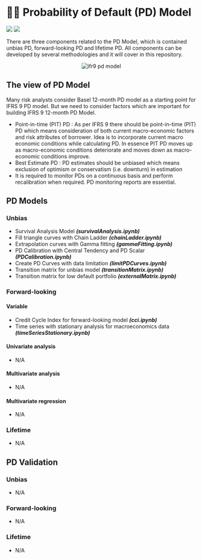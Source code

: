 # ✍🏻 Probability of Default (PD) Model 

![](https://img.shields.io/badge/Editor-Google%20Colab-brightgreen)
![](https://img.shields.io/badge/Code-Python-blue)

There are three components related to the PD Model, which is contained unbias PD, forward-looking PD and lifetime PD. All components can be developed by several methodologies and it will cover in this repository.

<p align="center">
  <img src="https://www.debt.org/wp-content/uploads/2012/07/Default-on-Loans.jpg" alt="ifr9 pd model"/>
</p>

## The view of PD Model

Many risk analysts consider Basel 12-month PD model as a starting point for IFRS 9 PD model. But we need to consider factors which are important for building IFRS 9 12-month PD Model.

* Point-in-time (PIT) PD : As per IFRS 9 there should be point-in-time (PIT) PD which means consideration of both current macro-economic factors and risk attributes of borrower. Idea is to incorporate current macro economic conditions while calculating PD. In essence PIT PD moves up as macro-economic conditions deteriorate and moves down as macro-economic conditions improve.
* Best Estimate PD : PD estimates should be unbiased which means exclusion of optimism or conservatism (i.e. downturn) in estimation
* It is required to monitor PDs on a continuous basis and perform recalibration when required. PD monitoring reports are essential.

## PD Models
### Unbias
* Survival Analysis Model ***(survivalAnalysis.ipynb)***
* Fill triangle curves with Chain Ladder ***(chainLadder.ipynb)***
* Extrapolation curves with Gamma fitting ***(gammaFitting.ipynb)***
* PD Calibration with Central Tendency and PD Scalar ***(PDCalibration.ipynb)***
* Create PD Curves with data limitation ***(limitPDCurves.ipynb)***
* Transition matrix for unbias model ***(transitionMatrix.ipynb)***
* Transition matrix for low default portfolio ***(externalMatrix.ipynb)***

### Forward-looking
#### Variable
* Credit Cycle Index for forward-looking model ***(cci.ipynb)***
* Time series with stationary analysis for macroeconomics data ***(timeSeriesStationary.ipynb)***
#### Univariate analysis
* N/A
#### Multivariate analysis
* N/A
#### Multivariate regression
* N/A

### Lifetime
* N/A

## PD Validation
### Unbias
* N/A

### Forward-looking
* N/A

### Lifetime
* N/A

